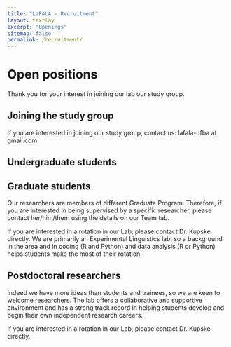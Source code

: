 ```yaml
---
title: "LaFALA - Recruitment"
layout: textlay
excerpt: "Openings"
sitemap: false
permalink: /recruitment/
---
```


# Open positions

Thank you for your interest in joining our lab our study group.

## Joining the study group

If you are interested in joining our study group, contact us: lafala-ufba at gmail.com

## Undergraduate students

## Graduate students

Our researchers are members of different Graduate Program. Therefore, if you are interested in being supervised by a specific researcher, please contact her/him/them using the details on our Team tab.

If you are interested in a rotation in our Lab, please contact Dr. Kupske directly. We are primarily an Experimental Linguistics lab, so a background in the area and in coding (R and Python) and data analysis (R or Python) helps students make the most of their rotation.


## Postdoctoral researchers

Indeed we have more ideas than students and trainees, so we are keen to welcome researchers. The lab offers a collaborative and supportive environment and has a strong track record in helping students develop and begin their own independent research careers. 

If you are interested in a rotation in our Lab, please contact Dr. Kupske directly.

